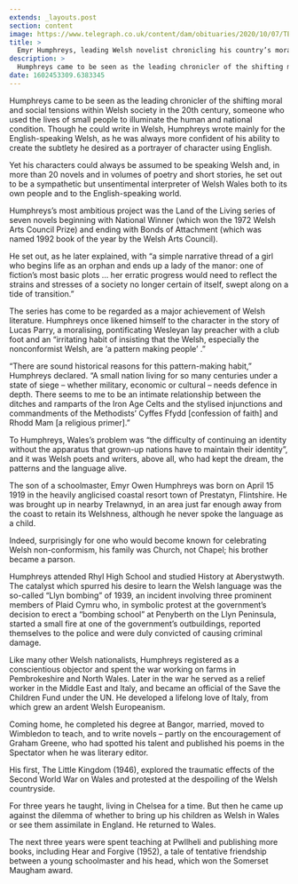 ```yaml
--- 
extends: _layouts.post 
section: content 
image: https://www.telegraph.co.uk/content/dam/obituaries/2020/10/07/TELEMMGLPICT000240840821_trans_NvBQzQNjv4BqX7pHcCCmtgwidDdHSvx2cHE86QaQRwDHQBsfS7ZzE-Q.jpeg?impolicy=logo-overlay 
title: > 
  Emyr Humphreys, leading Welsh novelist chronicling his country’s moral and social tensions – obituary 
description: > 
  Humphreys came to be seen as the leading chronicler of the shifting moral and social tensions within Welsh society in the 20th century, someone who used the lives of small people to illuminate the human and national condition.Though he could write in Welsh, Humphreys wrote mainly for the English-speaking Welsh, as he was always more confident of his ability to create the subtlety he desired as a portrayer of character using English.“A small nation living for so many centuries under a state of siege – whether military, economic or cultural – needs defence in depth.Like many other Welsh nationalists, Humphreys registered as a conscientious objector and spent the war working on farms in Pembrokeshire and North Wales.But then he came up against the dilemma of whether to bring up his children as Welsh in Wales or see them assimilate in England. 
date: 1602453309.6383345 
--- 
```

Humphreys came to be seen as the leading chronicler of the shifting moral and social tensions within Welsh society in the 20th century, someone who used the lives of small people to illuminate the human and national condition. Though he could write in Welsh, Humphreys wrote mainly for the English-speaking Welsh, as he was always more confident of his ability to create the subtlety he desired as a portrayer of character using English.

Yet his characters could always be assumed to be speaking Welsh and, in more than 20 novels and in volumes of poetry and short stories, he set out to be a sympathetic but unsentimental interpreter of Welsh Wales both to its own people and to the English-speaking world.

Humphreys’s most ambitious project was the Land of the Living series of seven novels beginning with National Winner (which won the 1972 Welsh Arts Council Prize) and ending with Bonds of Attachment (which was named 1992 book of the year by the Welsh Arts Council).

He set out, as he later explained, with “a simple narrative thread of a girl who begins life as an orphan and ends up a lady of the manor: one of fiction’s most basic plots … her erratic progress would need to reflect the strains and stresses of a society no longer certain of itself, swept along on a tide of transition.”

The series has come to be regarded as a major achievement of Welsh literature. Humphreys once likened himself to the character in the story of Lucas Parry, a moralising, pontificating Wesleyan lay preacher with a club foot and an “irritating habit of insisting that the Welsh, especially the nonconformist Welsh, are ‘a pattern making people’ .”

“There are sound historical reasons for this pattern-making habit,” Humphreys declared. “A small nation living for so many centuries under a state of siege – whether military, economic or cultural – needs defence in depth. There seems to me to be an intimate relationship between the ditches and ramparts of the Iron Age Celts and the stylised injunctions and commandments of the Methodists’ Cyffes Ffydd [confession of faith] and Rhodd Mam [a religious primer].”

To Humphreys, Wales’s problem was “the difficulty of continuing an identity without the apparatus that grown-up nations have to maintain their identity”, and it was Welsh poets and writers, above all, who had kept the dream, the patterns and the language alive.

The son of a schoolmaster, Emyr Owen Humphreys was born on April 15 1919 in the heavily anglicised coastal resort town of Prestatyn, Flintshire. He was brought up in nearby Trelawnyd, in an area just far enough away from the coast to retain its Welshness, although he never spoke the language as a child.

Indeed, surprisingly for one who would become known for celebrating Welsh non-conformism, his family was Church, not Chapel; his brother became a parson.

Humphreys attended Rhyl High School and studied History at Aberystwyth. The catalyst which spurred his desire to learn the Welsh language was the so-called “Llyn bombing” of 1939, an incident involving three prominent members of Plaid Cymru who, in symbolic protest at the government’s decision to erect a “bombing school” at Penyberth on the Llyn Peninsula, started a small fire at one of the government’s outbuildings, reported themselves to the police and were duly convicted of causing criminal damage.

Like many other Welsh nationalists, Humphreys registered as a conscientious objector and spent the war working on farms in Pembrokeshire and North Wales. Later in the war he served as a relief worker in the Middle East and Italy, and became an official of the Save the Children Fund under the UN. He developed a lifelong love of Italy, from which grew an ardent Welsh Europeanism.

Coming home, he completed his degree at Bangor, married, moved to Wimbledon to teach, and to write novels – partly on the encouragement of Graham Greene, who had spotted his talent and published his poems in the Spectator when he was literary editor.

His first, The Little Kingdom (1946), explored the traumatic effects of the Second World War on Wales and protested at the despoiling of the Welsh countryside.

For three years he taught, living in Chelsea for a time. But then he came up against the dilemma of whether to bring up his children as Welsh in Wales or see them assimilate in England. He returned to Wales.

The next three years were spent teaching at Pwllheli and publishing more books, including Hear and Forgive (1952), a tale of tentative friendship between a young schoolmaster and his head, which won the Somerset Maugham award.